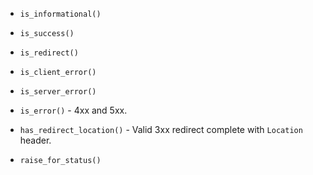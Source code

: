 * `is_informational()`
* `is_success()`
* `is_redirect()`
* `is_client_error()`
* `is_server_error()`

* `is_error()` - 4xx and 5xx.
* `has_redirect_location()` - Valid 3xx redirect complete with `Location` header.
* `raise_for_status()`